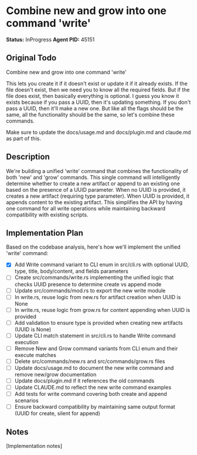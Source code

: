 # Combine new and grow into one command 'write'

**Status:** InProgress
**Agent PID:** 45151

## Original Todo

Combine new and grow into one command 'write'

This lets you create it if it doesn't exist or update it if it already exists. If the file doesn't exist, then we need you to know all the required fields. But if the file does exist, then basically everything is optional. I guess you know it exists because if you pass a UUID, then it's updating something. If you don't pass a UUID, then it'll make a new one. But like all the flags should be the same, all the functionality should be the same, so let's combine these commands.

Make sure to update the docs/usage.md and docs/plugin.md and claude.md as part of this.

## Description

We're building a unified 'write' command that combines the functionality of both 'new' and 'grow' commands. This single command will intelligently determine whether to create a new artifact or append to an existing one based on the presence of a UUID parameter. When no UUID is provided, it creates a new artifact (requiring type parameter). When UUID is provided, it appends content to the existing artifact. This simplifies the API by having one command for all write operations while maintaining backward compatibility with existing scripts.

## Implementation Plan

Based on the codebase analysis, here's how we'll implement the unified 'write' command:

- [x] Add Write command variant to CLI enum in src/cli.rs with optional UUID, type, title, body/content, and fields parameters
- [ ] Create src/commands/write.rs implementing the unified logic that checks UUID presence to determine create vs append mode
- [ ] Update src/commands/mod.rs to export the new write module
- [ ] In write.rs, reuse logic from new.rs for artifact creation when UUID is None
- [ ] In write.rs, reuse logic from grow.rs for content appending when UUID is provided
- [ ] Add validation to ensure type is provided when creating new artifacts (UUID is None)
- [ ] Update CLI match statement in src/cli.rs to handle Write command execution
- [ ] Remove New and Grow command variants from CLI enum and their execute matches
- [ ] Delete src/commands/new.rs and src/commands/grow.rs files
- [ ] Update docs/usage.md to document the new write command and remove new/grow documentation
- [ ] Update docs/plugin.md if it references the old commands
- [ ] Update CLAUDE.md to reflect the new write command examples
- [ ] Add tests for write command covering both create and append scenarios
- [ ] Ensure backward compatibility by maintaining same output format (UUID for create, silent for append)

## Notes

[Implementation notes]